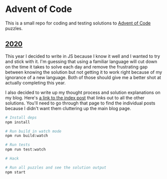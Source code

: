 # Advent of Code

This is a small repo for coding and testing solutions to [Advent of Code](https://adventofcode.com) puzzles.

## [2020](https://adventofcode.com/2020)

This year I decided to write in JS because I know it well and I wanted to try and stick with it. I'm guessing that using a familiar language will cut down on the time it takes to solve each day and remove the frustrating gap between knowing the solution but not getting it to work right because of my ignorance of a new language. Both of those should give me a better shot at actually completing this year.

I also decided to write up my thought process and solution explanations on my blog. Here's [a link to the index post](https://blog.mkalvas.com/posts/aoc-2020) that links out to all the other solutions. You'll need to go through that page to find the individual posts because I didn't want them cluttering up the main blog page.

```sh
# Install deps
npm install

# Run build in watch mode
npm run build:watch

# Run tests
npm run test:watch

# Hack

# Run all puzzles and see the solution output
npm start
```
